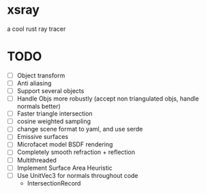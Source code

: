 # xsray
a cool rust ray tracer

# TODO
- [ ] Object transform
- [ ] Anti aliasing
- [ ] Support several objects
- [ ] Handle Objs more robustly (accept non triangulated objs, handle normals better)
- [ ] Faster triangle intersection
- [ ] cosine weighted sampling
- [ ] change scene format to yaml, and use serde
- [ ] Emissive surfaces
- [ ] Microfacet model BSDF rendering
- [ ] Completely smooth refraction + reflection
- [ ] Multithreaded
- [ ] Implement Surface Area Heuristic
- [ ] Use UnitVec3 for normals throughout code
  * IntersectionRecord


